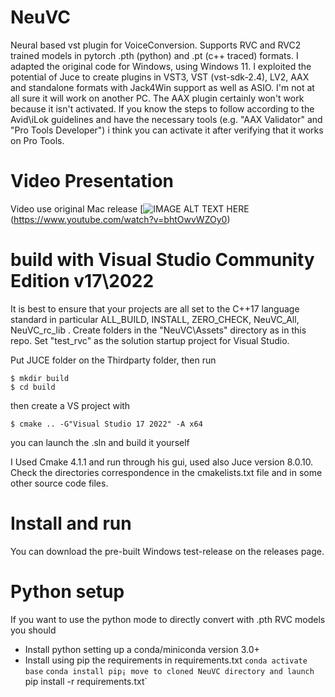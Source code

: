 # NeuVC
Neural based vst plugin for VoiceConversion. 
Supports RVC and RVC2 trained models in pytorch .pth (python) and .pt (c++ traced) formats. 
I adapted the original code for Windows, using Windows 11.
I exploited the potential of Juce to create plugins in VST3, VST (vst-sdk-2.4), LV2, AAX and standalone formats with Jack4Win support as well as ASIO.
I'm not at all sure it will work on another PC. The AAX plugin certainly won't work because it isn't activated. If you know the steps to follow according to the Avid\iLok guidelines and have the necessary tools (e.g. "AAX Validator" and "Pro Tools Developer") i think you can activate it after verifying that it works on Pro Tools.

# Video Presentation 
Video use original Mac release
[![IMAGE ALT TEXT HERE](https://img.youtube.com/vi/bhtOwvWZOy0/0.jpg)(https://www.youtube.com/watch?v=bhtOwvWZOy0)

# build with Visual Studio Community Edition v17\2022
It is best to ensure that your projects are all set to the C++17 language standard in particular ALL_BUILD, INSTALL, ZERO_CHECK, NeuVC_All, NeuVC_rc_lib .
Create folders in the "NeuVC\Assets" directory as in this repo.
Set "test_rvc" as the solution startup project for Visual Studio.

Put JUCE folder on the Thirdparty folder, then run
```
$ mkdir build 
$ cd build
```
then create a VS project with 
```
$ cmake .. -G"Visual Studio 17 2022" -A x64
```

you can launch the .sln and build it yourself

I Used Cmake 4.1.1 and run through his gui, used also Juce version 8.0.10.
Check the directories correspondence in the cmakelists.txt file and in some other source code files.

# Install and run 

You can download the pre-built Windows test-release on the releases page. 

# Python setup 
If you want to use the python mode to directly convert with .pth RVC models you should 
- Install python setting up a conda/miniconda version 3.0+
- Install using pip the requirements in requirements.txt 
`conda activate base`
`conda install pip¡
move to cloned NeuVC directory and launch 
`pip install -r requirements.txt`
